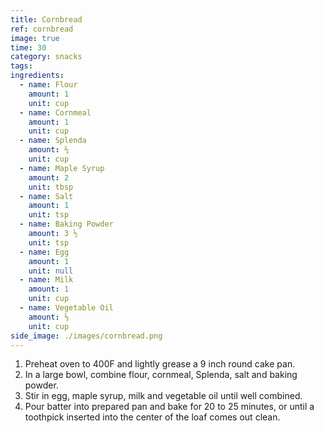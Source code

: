 ```yaml
---
title: Cornbread
ref: cornbread
image: true
time: 30
category: snacks
tags:
ingredients:
  - name: Flour
    amount: 1
    unit: cup
  - name: Cornmeal
    amount: 1
    unit: cup
  - name: Splenda
    amount: ⅔
    unit: cup
  - name: Maple Syrup
    amount: 2
    unit: tbsp
  - name: Salt
    amount: 1
    unit: tsp
  - name: Baking Powder
    amount: 3 ½
    unit: tsp
  - name: Egg
    amount: 1
    unit: null
  - name: Milk
    amount: 1
    unit: cup
  - name: Vegetable Oil
    amount: ⅓
    unit: cup
side_image: ./images/cornbread.png
---
```

1. Preheat oven to 400F and lightly grease a 9 inch round cake pan.
2. In a large bowl, combine flour, cornmeal, Splenda, salt and baking powder.
3. Stir in egg, maple syrup, milk and vegetable oil until well combined.
4. Pour batter into prepared pan and bake for 20 to 25 minutes, or until a toothpick inserted into the center of the loaf comes out clean.

